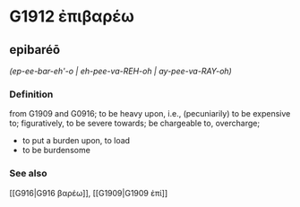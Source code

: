 # G1912 ἐπιβαρέω

## epibaréō

_(ep-ee-bar-eh'-o | eh-pee-va-REH-oh | ay-pee-va-RAY-oh)_

### Definition

from G1909 and G0916; to be heavy upon, i.e., (pecuniarily) to be expensive to; figuratively, to be severe towards; be chargeable to, overcharge; 

- to put a burden upon, to load
- to be burdensome

### See also

[[G916|G916 βαρέω]], [[G1909|G1909 ἐπί]]
